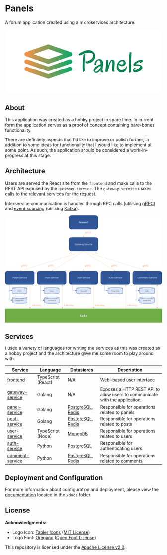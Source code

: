 # Panels

A forum application created using a microservices architecture.

![Panels Banner](/docs/img-1.png)

## About

This application was created as a hobby project in spare time. In current form the application serves as a proof of concept containing bare-bones functionality.

There are definitely aspects that I'd like to improve or polish further, in addition to some ideas for functionality that I would like to implement at some point. As such, the application should be considered a work-in-progress at this stage.

## Architecture

Users are served the React site from the ``frontend`` and make calls to the REST API exposed by the ``gateway-service``. The ``gateway-service`` makes calls to the relevant services for the request.

Interservice communication is handled through RPC calls (utilising [gRPC](https://grpc.io/)) and [event sourcing](https://microservices.io/patterns/data/event-sourcing.html) (utilising [Kafka](https://kafka.apache.org/)).

![Architecture](/docs/img-2.png)

## Services

I used a variety of languages for writing the services as this was created as a hobby project and the architecture gave me some room to play around with.

| Service | Language | Datastores | Description |
| --- | --- | --- | --- |
| [frontend](/services/frontend) | TypeScript (React) | N/A | Web-based user interface |
| [gateway-service](/services/gateway-service) | Golang | N/A | Exposes a HTTP REST API to allow users to communicate with the application. |
| [panel-service](/services/panel-service) | Golang | [PostgreSQL](https://www.postgresql.org/), [Redis](https://redis.io/) | Responsible for operations related to panels |
| [post-service](/services/post-service) | Golang | [PostgreSQL](https://www.postgresql.org/), [Redis](https://redis.io/) | Responsible for operations related to posts |
| [user-service](/services/user-service) | TypeScript (Node) | [MongoDB](https://www.mongodb.com/) | Responsible for operations related to users |
| [auth-service](/services/auth-service) | Python | [PostgreSQL](https://www.postgresql.org/) | Responsible for authenticating users |
| [comment-service](/services/comment-service) | Python | [PostgreSQL](https://www.postgresql.org/), [Redis](https://redis.io/) | Responsible for operations related to comments |

## Deployment and Configuration

For more information about configuration and deployment, please view the [documentation](/docs/README.md) located in the ``/docs`` folder.

## License

**Acknowledgments:**

* Logo Icon: [Tabler Icons](https://github.com/tabler/tabler-icons) ([MIT License](https://github.com/tabler/tabler-icons/blob/master/LICENSE))
* Logo Font: [Oregano](https://fonts.google.com/specimen/Oregano) ([Open Font License](https://scripts.sil.org/OFL))

This repository is licensed under the [Apache License v2.0](/LICENSE).
